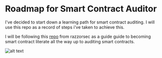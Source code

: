 # Roadmap for Smart Contract Auditor

I've decided to start down a learning path for smart contract auditing. I will use this repo as a record of steps i've taken to achieve this.  

I will be following this [repo](https://github.com/razzorsec/AuditorsRoadmap) from razzorsec as a guide guide to becoming smart contract literate all the way up to auditing smart contracts.

![alt text](https://github.com/Kanwrath/Web3-Ethereum-Smart_Contracts-Blockchains/blob/main/Roadmap/img/smartcontractauditorroadmap.jpeg)
